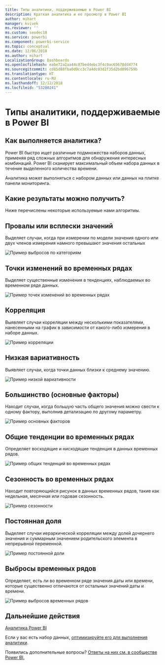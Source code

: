 ```yaml
---
title: Типы аналитики, поддерживаемые в Power BI
description: Краткая аналитика и ее просмотр в Power BI
author: mihart
manager: kvivek
ms.reviewer: ''
ms.custom: seodec18
ms.service: powerbi
ms.component: powerbi-service
ms.topic: conceptual
ms.date: 12/06/2018
ms.author: mihart
LocalizationGroup: Dashboards
ms.openlocfilehash: eabe72a2aa44c87bed4ebc3f4c9ac65678dd4774
ms.sourcegitcommit: cd85d88fba0d9cc3c7a4dc03d2f35d2bd096759b
ms.translationtype: HT
ms.contentlocale: ru-RU
ms.lasthandoff: 12/12/2018
ms.locfileid: "53280241"
---
```

# <a name="types-of-insights-supported-by-power-bi"></a>Типы аналитики, поддерживаемые в Power BI
## <a name="how-does-insights-work"></a>Как выполняется аналитика?
Power BI быстро ищет различные подмножества наборов данных, применяя ряд сложных алгоритмов для обнаружения интересных комбинаций. Power BI сканирует максимальный объем набора данных в течение выделенного количества времени.

Аналитика может выполняться с набором данных или данных на плитке панели мониторинга.   

## <a name="what-types-of-insights-can-we-find"></a>Какие результаты можно получить?
Ниже перечислены некоторые используемые нами алгоритмы.

## <a name="category-outliers-topbottom"></a>Провалы или всплески значений
Выделяет случаи, когда при измерении по модели значения одного или двух членов измерения намного превышают значения остальных  

![Пример выбросов по категориям](./media/end-user-insight-types/pbi_auto_insight_types_category_outliers.png)

## <a name="change-points-in-a-time-series"></a>Точки изменений во временных рядах
Выделяет существенные изменения в тенденциях, наблюдаемых во временном ряде данных.

![Пример точек изменений во временных рядах](./media/end-user-insight-types/pbi_auto_insight_types_changepoint.png)

## <a name="correlation"></a>Корреляция
Выявляет случаи корреляции  между несколькими показателями, нанесенными на график в зависимости от какого-либо измерения в наборе данных.

![Пример корреляции](./media/end-user-insight-types/pbi_auto_insight_types_correlation.png)

## <a name="low-variance"></a>Низкая вариативность
Выявляет случаи, когда точки данных близки к среднему значению.

![Пример низкой вариативности](./media/end-user-insight-types/power-bi-low-variance.png)

## <a name="majority-major-factors"></a>Большинство (основные факторы)
Находит случаи, когда большую часть общего значения можно свести к одному фактору, выполнив детализацию по другому параметру.  

![Пример основных факторов](./media/end-user-insight-types/pbi_auto_insight_types_majority.png)

## <a name="overall-trends-in-time-series"></a>Общие тенденции во временных рядах
Определяет восходящие и нисходящие тенденция в данных временных рядов.

![Пример общих тенденций во временных рядах](./media/end-user-insight-types/pbi_auto_insight_types_trend.png)

## <a name="seasonality-in-time-series"></a>Сезонность во временных рядах
Находит повторяющийся рисунок в данных временных рядов, такие как недельная, месячная или годовая сезонность.

![Пример сезонности](./media/end-user-insight-types/pbi_auto_insight_types_seasonality_new.png)

## <a name="steady-share"></a>Постоянная доля
Выделяет случаи иерархической корреляции между долей дочернего значения и суммарным значением родительского элемента в непрерывной переменной.

![Пример постоянной доли](./media/end-user-insight-types/pbi_auto_insight_types_steadyshare.png)

## <a name="time-series-outliers"></a>Выбросы временных рядов
Определяет, есть ли во временном ряде значения даты или времени, которые существенно отличаются от остальных значений даты и времени.

![Пример выбросов временных рядов](./media/end-user-insight-types/pbi_auto_insight_types_time_series_outliers.png)

## <a name="next-steps"></a>Дальнейшие действия
[Аналитика Power BI](end-user-insights.md)

Если у вас есть набор данных, [оптимизируйте его для выполнения аналитики](../service-insights-optimize.md).

Появились дополнительные вопросы? [Ответы на них см. в сообществе Power BI.](http://community.powerbi.com/)

